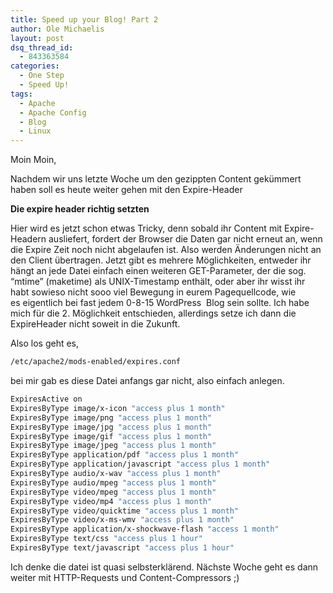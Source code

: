 ```yaml
---
title: Speed up your Blog! Part 2
author: Ole Michaelis
layout: post
dsq_thread_id:
  - 843363584
categories:
  - One Step
  - Speed Up!
tags:
  - Apache
  - Apache Config
  - Blog
  - Linux
---
```


Moin Moin,

Nachdem wir uns letzte Woche um den gezippten Content gekümmert haben soll es heute weiter gehen mit den Expire-Header

**Die expire header richtig setzten**

Hier wird es jetzt schon etwas Tricky, denn sobald ihr Content mit Expire-Headern ausliefert, fordert der Browser die Daten gar nicht erneut an, wenn die Expire Zeit noch nicht abgelaufen ist. Also werden Änderungen nicht an den Client übertragen. Jetzt gibt es mehrere Möglichkeiten, entweder ihr hängt an jede Datei einfach einen weiteren GET-Parameter, der die sog. “mtime” (maketime) als UNIX-Timestamp enthält, oder aber ihr wisst ihr habt sowieso nicht sooo viel Bewegung in eurem Pagequellcode, wie es eigentlich bei fast jedem 0-8-15 WordPress  Blog sein sollte. Ich habe mich für die 2. Möglichkeit entschieden, allerdings setze ich dann die ExpireHeader nicht soweit in die Zukunft.

Also los geht es,

```bash
/etc/apache2/mods-enabled/expires.conf
```

bei mir gab es diese Datei anfangs gar nicht, also einfach anlegen.

```bash
ExpiresActive on
ExpiresByType image/x-icon "access plus 1 month"
ExpiresByType image/png "access plus 1 month"
ExpiresByType image/jpg "access plus 1 month"
ExpiresByType image/gif "access plus 1 month"
ExpiresByType image/jpeg "access plus 1 month"
ExpiresByType application/pdf "access plus 1 month"
ExpiresByType application/javascript "access plus 1 month"
ExpiresByType audio/x-wav "access plus 1 month"
ExpiresByType audio/mpeg "access plus 1 month"
ExpiresByType video/mpeg "access plus 1 month"
ExpiresByType video/mp4 "access plus 1 month"
ExpiresByType video/quicktime "access plus 1 month"
ExpiresByType video/x-ms-wmv "access plus 1 month"
ExpiresByType application/x-shockwave-flash "access 1 month"
ExpiresByType text/css "access plus 1 hour"
ExpiresByType text/javascript "access plus 1 hour"
```

Ich denke die datei ist quasi selbsterklärend. Nächste Woche geht es dann weiter mit HTTP-Requests und Content-Compressors ;)